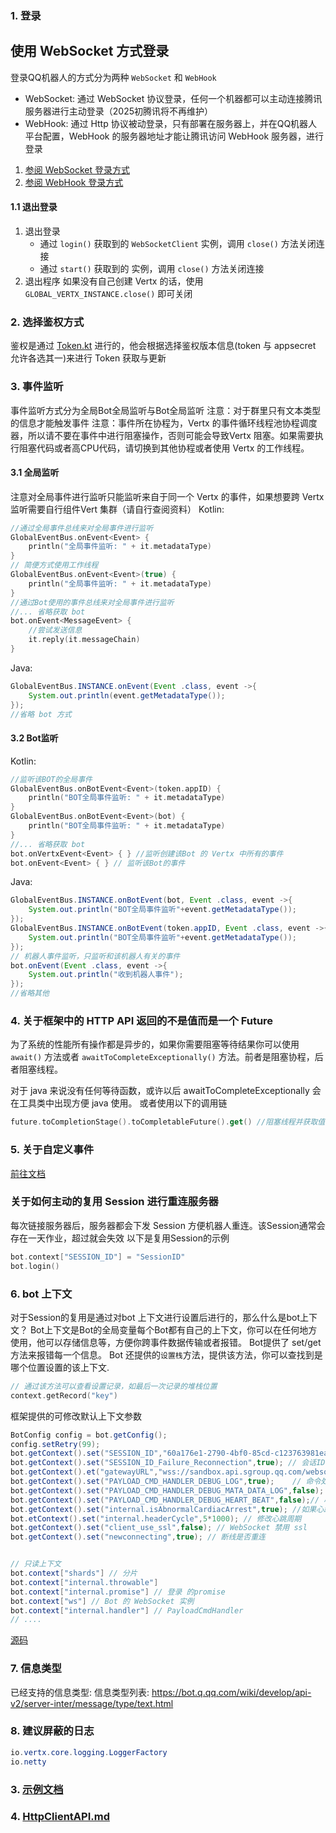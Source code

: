 ### 1. 登录

## 使用 WebSocket 方式登录

登录QQ机器人的方式分为两种 `WebSocket` 和 `WebHook`

* WebSocket: 通过 WebSocket 协议登录，任何一个机器都可以主动连接腾讯服务器进行主动登录（2025初腾讯将不再维护）
* WebHook: 通过 Http 协议被动登录，只有部署在服务器上，并在QQ机器人平台配置，WebHook 的服务器地址才能让腾讯访问 WebHook
  服务器，进行登录

1. [参阅 WebSocket 登录方式](websocket.md)
2. [参阅 WebHook   登录方式](webhook.md)

#### 1.1 退出登录

1. 退出登录
   * 通过 `login()` 获取到的 `WebSocketClient` 实例，调用 `close()` 方法关闭连接
   * 通过 `start()` 获取到的 实例，调用 `close()` 方法关闭连接
2. 退出程序
   如果没有自己创建 Vertx 的话，使用 `GLOBAL_VERTX_INSTANCE.close()` 即可关闭

### 2. 选择鉴权方式

鉴权是通过 [Token.kt](src%2Fmain%2Fkotlin%2Fgithub%2Fzimoyin%2Fnet%2FToken.kt) 进行的，他会根据选择鉴权版本信息(token 与
appsecret 允许各选其一)来进行 Token 获取与更新

### 3. 事件监听

事件监听方式分为全局Bot全局监听与Bot全局监听
注意：对于群里只有文本类型的信息才能触发事件
注意：事件所在协程为，Vertx 的事件循环线程池协程调度器，所以请不要在事件中进行阻塞操作，否则可能会导致Vertx
阻塞。如果需要执行阻塞代码或者高CPU代码，请切换到其他协程或者使用 Vertx 的工作线程。

#### 3.1 全局监听

注意对全局事件进行监听只能监听来自于同一个 Vertx 的事件，如果想要跨 Vertx 监听需要自行组件Vert 集群（请自行查阅资料）
Kotlin:

```kotlin
//通过全局事件总线来对全局事件进行监听
GlobalEventBus.onEvent<Event> {
    println("全局事件监听: " + it.metadataType)
}
// 简便方式使用工作线程
GlobalEventBus.onEvent<Event>(true) {
    println("全局事件监听: " + it.metadataType)
}
//通过Bot使用的事件总线来对全局事件进行监听
//... 省略获取 bot
bot.onEvent<MessageEvent> {
    //尝试发送信息
    it.reply(it.messageChain)
}
```

Java:

```java
GlobalEventBus.INSTANCE.onEvent(Event .class, event ->{
    System.out.println(event.getMetadataType());
});
//省略 bot 方式
```

#### 3.2 Bot监听

Kotlin:

```kotlin
//监听该BOT的全局事件
GlobalEventBus.onBotEvent<Event>(token.appID) {
    println("BOT全局事件监听: " + it.metadataType)
}
GlobalEventBus.onBotEvent<Event>(bot) {
    println("BOT全局事件监听: " + it.metadataType)
}
//... 省略获取 bot
bot.onVertxEvent<Event> { } //监听创建该Bot 的 Vertx 中所有的事件
bot.onEvent<Event> { } // 监听该Bot的事件
```

Java:

```java
GlobalEventBus.INSTANCE.onBotEvent(bot, Event .class, event ->{
    System.out.println("BOT全局事件监听"+event.getMetadataType());
});
GlobalEventBus.INSTANCE.onBotEvent(token.appID, Event .class, event ->{
    System.out.println("BOT全局事件监听"+event.getMetadataType());
});
// 机器人事件监听，只监听和该机器人有关的事件
bot.onEvent(Event .class, event ->{
    System.out.println("收到机器人事件");
});
//省略其他
```

### 4. 关于框架中的 HTTP API 返回的不是值而是一个 Future

为了系统的性能所有操作都是异步的，如果你需要阻塞等待结果你可以使用 `await()` 方法或者 `awaitToCompleteExceptionally()`
方法。前者是阻塞协程，后者阻塞线程。

对于 java 来说没有任何等待函数，或许以后 awaitToCompleteExceptionally 会在工具类中出现方便 java 使用。
或者使用以下的调用链

```kotlin
future.toCompletionStage().toCompletableFuture().get() //阻塞线程并获取值

```

### 5. 关于自定义事件

[前往文档](CustomEvent.md)

### 关于如何主动的复用 Session 进行重连服务器

每次链接服务器后，服务器都会下发 Session 方便机器人重连。该Session通常会存在一天作业，超过就会失效
以下是复用Session的示例

```kotlin
bot.context["SESSION_ID"] = "SessionID"
bot.login()
```

### 6. bot 上下文

对于Session的复用是通过对bot 上下文进行设置后进行的，那么什么是bot上下文？
Bot上下文是Bot的全局变量每个Bot都有自己的上下文，你可以在任何地方使用，他可以存储信息等，方便你跨事件数据传输或者报错。
Bot提供了 set/get 方法来报错每一个信息。
Bot 还提供的`设置栈`方法，提供该方法，你可以查找到是哪个位置设置的该上下文.

```kotlin
// 通过该方法可以查看设置记录，如最后一次记录的堆栈位置
context.getRecord("key")
```

框架提供的可修改默认上下文参数

```java
BotConfig config = bot.getConfig();
config.setRetry(99);
bot.getContext().set("SESSION_ID","60a176e1-2790-4bf0-85cd-c123763981ea"); // 设置Session ID 用于复用已经存在的会话。注意：适用于沙盒环境，正式环境请谨慎使用
bot.getContext().set("SESSION_ID_Failure_Reconnection",true); // 会话ID失效则废弃 Session id 重新连接服务器
bot.getContext().et("gatewayURL","wss://sandbox.api.sgroup.qq.com/websocket/"); // 硬编码设置wss接入点同时shards设置为1.不推荐使用(// config.shards = 1)
bot.getContext().set("PAYLOAD_CMD_HANDLER_DEBUG_LOG",true);    // 命令处理器日志
bot.getContext().set("PAYLOAD_CMD_HANDLER_DEBUG_MATA_DATA_LOG",false); // 命令元数据日志
bot.getContext().set("PAYLOAD_CMD_HANDLER_DEBUG_HEART_BEAT",false);// 心跳日志,不能单独开启应该与上面两个其中一个一并开启
bot.getContext().set("internal.isAbnormalCardiacArrest",true); //如果心跳在 心跳周期 + 30s 内没有发送出去就抛出异常
bot.etContext().set("internal.headerCycle",5*1000); // 修改心跳周期
bot.getContext().set("client_use_ssl",false); // WebSocket 禁用 ssl
bot.getContext().set("newconnecting",true); // 断线是否重连


// 只读上下文
bot.context["shards"] // 分片
bot.context["internal.throwable"]
bot.context["internal.promise"] // 登录 的promise
bot.context["ws"] // Bot 的 WebSocket 实例
bot.context["internal.handler"] // PayloadCmdHandler
// ....
```

[源码](..%2Fsrc%2Fmain%2Fkotlin%2Fcom%2Fgithub%2Fzimoyin%2Fqqbot%2Fbot%2FBotContent.kt)

### 7. 信息类型

已经支持的信息类型:
信息类型列表: https://bot.q.qq.com/wiki/develop/api-v2/server-inter/message/type/text.html

### 8. 建议屏蔽的日志

```java
io.vertx.core.logging.LoggerFactory
io.netty
```

### 3. [示例文档](%E7%A4%BA%E4%BE%8B.md)

### 4. [HttpClientAPI.md](HttpClientAPI.md)
